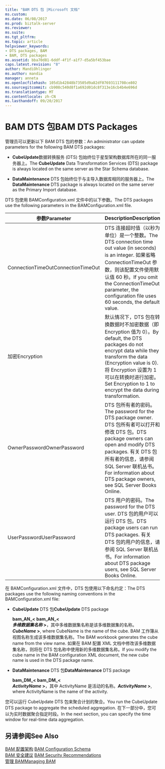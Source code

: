 ```yaml
---
title: "BAM DTS 包 |Microsoft 文档"
ms.custom: 
ms.date: 06/08/2017
ms.prod: biztalk-server
ms.reviewer: 
ms.suite: 
ms.tgt_pltfrm: 
ms.topic: article
helpviewer_keywords:
- DTS packages, BAM
- BAM, DTS packages
ms.assetid: bba70d81-6ddf-4f1f-a1f7-d5a5bf453bae
caps.latest.revision: "8"
author: MandiOhlinger
ms.author: mandia
manager: anneta
ms.openlocfilehash: 105d1b42848b73505d9a82df07693111708ce802
ms.sourcegitcommit: cb908c540d8f1a692d01dc8f313e16cb4b4e696d
ms.translationtype: MT
ms.contentlocale: zh-CN
ms.lasthandoff: 09/20/2017
---
```

# <a name="bam-dts-packages"></a><span data-ttu-id="d3466-102">BAM DTS 包</span><span class="sxs-lookup"><span data-stu-id="d3466-102">BAM DTS Packages</span></span>
<span data-ttu-id="d3466-103">管理员可以更新以下 BAM DTS 包的参数：</span><span class="sxs-lookup"><span data-stu-id="d3466-103">An administrator can update parameters for the following BAM DTS packages:</span></span>  
  
-   <span data-ttu-id="d3466-104">**CubeUpdate**数据转换服务 (DTS) 包始终位于星型架构数据库所在的同一服务器上。</span><span class="sxs-lookup"><span data-stu-id="d3466-104">The **CubeUpdate** Data Transformation Services (DTS) package is always located on the same server as the Star Schema database.</span></span>  
  
-   <span data-ttu-id="d3466-105">**DataMaintenance** DTS 包始终位于与主导入数据库相同的服务器上。</span><span class="sxs-lookup"><span data-stu-id="d3466-105">The **DataMaintenance** DTS package is always located on the same server as the Primary Import database.</span></span>  
  
 <span data-ttu-id="d3466-106">DTS 包使用 BAMConfiguration.xml 文件中的以下参数。</span><span class="sxs-lookup"><span data-stu-id="d3466-106">The DTS packages use the following parameters in the BAMConfiguration.xml file.</span></span>  
  
|<span data-ttu-id="d3466-107">参数</span><span class="sxs-lookup"><span data-stu-id="d3466-107">Parameter</span></span>|<span data-ttu-id="d3466-108">Description</span><span class="sxs-lookup"><span data-stu-id="d3466-108">Description</span></span>|  
|---------------|-----------------|  
|<span data-ttu-id="d3466-109">ConnectionTimeOut</span><span class="sxs-lookup"><span data-stu-id="d3466-109">ConnectionTimeOut</span></span>|<span data-ttu-id="d3466-110">DTS 连接超时值（以秒为单位）是一个整数。</span><span class="sxs-lookup"><span data-stu-id="d3466-110">The DTS connection time out value (in seconds) is an integer.</span></span> <span data-ttu-id="d3466-111">如果省略 ConnectionTimeOut 参数，则该配置文件使用默认值 60 秒。</span><span class="sxs-lookup"><span data-stu-id="d3466-111">If you omit the ConnectionTimeOut parameter, the configuration file uses 60 seconds, the default value.</span></span>|  
|<span data-ttu-id="d3466-112">加密</span><span class="sxs-lookup"><span data-stu-id="d3466-112">Encryption</span></span>|<span data-ttu-id="d3466-113">默认情况下，DTS 包在转换数据时不加密数据（即 Encryption 值为 0）。</span><span class="sxs-lookup"><span data-stu-id="d3466-113">By default, the DTS packages do not encrypt data while they transform the data (Encryption value is 0).</span></span> <span data-ttu-id="d3466-114">将 Encryption 设置为 1 可以在转换时进行加密。</span><span class="sxs-lookup"><span data-stu-id="d3466-114">Set Encryption to 1 to encrypt the data during transformation.</span></span>|  
|<span data-ttu-id="d3466-115">OwnerPassword</span><span class="sxs-lookup"><span data-stu-id="d3466-115">OwnerPassword</span></span>|<span data-ttu-id="d3466-116">DTS 包所有者的密码。</span><span class="sxs-lookup"><span data-stu-id="d3466-116">The password for the DTS package owner.</span></span> <span data-ttu-id="d3466-117">DTS 包所有者可以打开和修改 DTS 包。</span><span class="sxs-lookup"><span data-stu-id="d3466-117">DTS package owners can open and modify DTS packages.</span></span> <span data-ttu-id="d3466-118">有关 DTS 包所有者的信息，请参阅 SQL Server 联机丛书。</span><span class="sxs-lookup"><span data-stu-id="d3466-118">For information about DTS package owners, see SQL Server Books Online.</span></span>|  
|<span data-ttu-id="d3466-119">UserPassword</span><span class="sxs-lookup"><span data-stu-id="d3466-119">UserPassword</span></span>|<span data-ttu-id="d3466-120">DTS 用户的密码。</span><span class="sxs-lookup"><span data-stu-id="d3466-120">The password for the DTS user.</span></span> <span data-ttu-id="d3466-121">DTS 包的用户可以运行 DTS 包。</span><span class="sxs-lookup"><span data-stu-id="d3466-121">DTS package users can run DTS packages.</span></span> <span data-ttu-id="d3466-122">有关 DTS 包的用户的信息，请参阅 SQL Server 联机丛书。</span><span class="sxs-lookup"><span data-stu-id="d3466-122">For information about DTS package users, see SQL Server Books Online.</span></span>|  
  
 <span data-ttu-id="d3466-123">在 BAMConfiguration.xml 文件中，DTS 包使用以下命名约定：</span><span class="sxs-lookup"><span data-stu-id="d3466-123">The DTS packages use the following naming conventions in the BAMConfiguration.xml file:</span></span>  
  
-   <span data-ttu-id="d3466-124">**CubeUpdate** DTS 包</span><span class="sxs-lookup"><span data-stu-id="d3466-124">**CubeUpdate** DTS package</span></span>  
  
     <span data-ttu-id="d3466-125">**bam_AN_\<** </span><span class="sxs-lookup"><span data-stu-id="d3466-125">**bam_AN_\<** </span></span>  
     <span data-ttu-id="d3466-126">***多维数据集名称* >**，其中多维数据集名称是该多维数据集的名称。</span><span class="sxs-lookup"><span data-stu-id="d3466-126">***CubeName* >**, where CubeName is the name of the cube.</span></span> <span data-ttu-id="d3466-127">BAM 工作簿从视图名称生成该多维数据集名称。</span><span class="sxs-lookup"><span data-stu-id="d3466-127">The BAM workbook generates the cube name from the view name.</span></span> <span data-ttu-id="d3466-128">如果在 BAM 配置 XML 文档中修改该多维数据集名称，则将在 DTS 包名称中使用新的多维数据集名称。</span><span class="sxs-lookup"><span data-stu-id="d3466-128">If you modify the cube name in the BAM configuration XML document, the new cube name is used in the DTS package name.</span></span>  
  
-   <span data-ttu-id="d3466-129">**DataMaintenance** DTS 包</span><span class="sxs-lookup"><span data-stu-id="d3466-129">**DataMaintenance** DTS package</span></span>  
  
     <span data-ttu-id="d3466-130">**bam_DM_\<** </span><span class="sxs-lookup"><span data-stu-id="d3466-130">**bam_DM_\<** </span></span>  
     <span data-ttu-id="d3466-131">***ActivityName* >**，其中 ActivityName 是活动的名称。</span><span class="sxs-lookup"><span data-stu-id="d3466-131">***ActivityName* >**, where ActivityName is the name of the activity.</span></span>  
  
 <span data-ttu-id="d3466-132">您可以运行 CubeUpdate DTS 包来聚合计划的聚合。</span><span class="sxs-lookup"><span data-stu-id="d3466-132">You run the CubeUpdate DTS package to aggregate the scheduled aggregation.</span></span> <span data-ttu-id="d3466-133">在下一部分中，您可以为实时数据聚合指定时段。</span><span class="sxs-lookup"><span data-stu-id="d3466-133">In the next section, you can specify the time window for real-time data aggregation.</span></span>  
  
## <a name="see-also"></a><span data-ttu-id="d3466-134">另请参阅</span><span class="sxs-lookup"><span data-stu-id="d3466-134">See Also</span></span>  
 <span data-ttu-id="d3466-135">[BAM 配置架构](../core/bam-configuration-schema.md) </span><span class="sxs-lookup"><span data-stu-id="d3466-135">[BAM Configuration Schema](../core/bam-configuration-schema.md) </span></span>  
 <span data-ttu-id="d3466-136">[BAM 安全建议](../core/bam-security-recommendations.md) </span><span class="sxs-lookup"><span data-stu-id="d3466-136">[BAM Security Recommendations](../core/bam-security-recommendations.md) </span></span>  
 [<span data-ttu-id="d3466-137">管理 BAM</span><span class="sxs-lookup"><span data-stu-id="d3466-137">Managing BAM</span></span>](../core/managing-bam.md)
